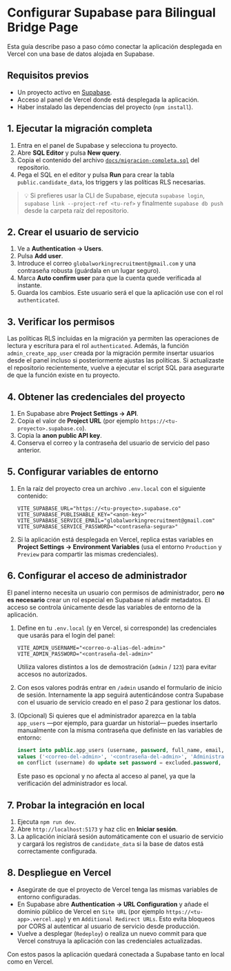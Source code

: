 # Configurar Supabase para Bilingual Bridge Page

Esta guía describe paso a paso cómo conectar la aplicación desplegada en Vercel con una base de datos alojada en Supabase.

## Requisitos previos

- Un proyecto activo en [Supabase](https://supabase.com/).
- Acceso al panel de Vercel donde está desplegada la aplicación.
- Haber instalado las dependencias del proyecto (`npm install`).

## 1. Ejecutar la migración completa

1. Entra en el panel de Supabase y selecciona tu proyecto.
2. Abre **SQL Editor** y pulsa **New query**.
3. Copia el contenido del archivo [`docs/migracion-completa.sql`](./migracion-completa.sql) del repositorio.
4. Pega el SQL en el editor y pulsa **Run** para crear la tabla `public.candidate_data`, los triggers y las políticas RLS necesarias.

> 💡 Si prefieres usar la CLI de Supabase, ejecuta `supabase login`, `supabase link --project-ref <tu-ref>` y finalmente `supabase db push` desde la carpeta raíz del repositorio.

## 2. Crear el usuario de servicio

1. Ve a **Authentication → Users**.
2. Pulsa **Add user**.
3. Introduce el correo `globalworkingrecruitment@gmail.com` y una contraseña robusta (guárdala en un lugar seguro).
4. Marca **Auto confirm user** para que la cuenta quede verificada al instante.
5. Guarda los cambios. Este usuario será el que la aplicación use con el rol `authenticated`.

## 3. Verificar los permisos

Las políticas RLS incluidas en la migración ya permiten las operaciones de lectura y escritura para el rol `authenticated`. Además, la función `admin_create_app_user` creada por la migración permite insertar usuarios desde el panel incluso si posteriormente ajustas las políticas. Si actualizaste el repositorio recientemente, vuelve a ejecutar el script SQL para asegurarte de que la función existe en tu proyecto.

## 4. Obtener las credenciales del proyecto

1. En Supabase abre **Project Settings → API**.
2. Copia el valor de **Project URL** (por ejemplo `https://<tu-proyecto>.supabase.co`).
3. Copia la **anon public API key**.
4. Conserva el correo y la contraseña del usuario de servicio del paso anterior.

## 5. Configurar variables de entorno

1. En la raíz del proyecto crea un archivo `.env.local` con el siguiente contenido:

   ```env
   VITE_SUPABASE_URL="https://<tu-proyecto>.supabase.co"
   VITE_SUPABASE_PUBLISHABLE_KEY="<anon-key>"
   VITE_SUPABASE_SERVICE_EMAIL="globalworkingrecruitment@gmail.com"
   VITE_SUPABASE_SERVICE_PASSWORD="<contraseña-segura>"
   ```

2. Si la aplicación está desplegada en Vercel, replica estas variables en **Project Settings → Environment Variables** (usa el entorno `Production` y `Preview` para compartir las mismas credenciales).

## 6. Configurar el acceso de administrador

El panel interno necesita un usuario con permisos de administrador, pero **no es necesario** crear un rol especial en Supabase ni añadir metadatos. El acceso se controla únicamente desde las variables de entorno de la aplicación.

1. Define en tu `.env.local` (y en Vercel, si corresponde) las credenciales que usarás para el login del panel:

   ```env
   VITE_ADMIN_USERNAME="<correo-o-alias-del-admin>"
   VITE_ADMIN_PASSWORD="<contraseña-del-admin>"
   ```

   Utiliza valores distintos a los de demostración (`admin` / `123`) para evitar accesos no autorizados.

2. Con esos valores podrás entrar en `/admin` usando el formulario de inicio de sesión. Internamente la app seguirá autenticándose contra Supabase con el usuario de servicio creado en el paso 2 para gestionar los datos.

3. (Opcional) Si quieres que el administrador aparezca en la tabla `app_users` —por ejemplo, para guardar un historial— puedes insertarlo manualmente con la misma contraseña que definiste en las variables de entorno:

   ```sql
   insert into public.app_users (username, password, full_name, email, is_active)
   values ('<correo-del-admin>', '<contraseña-del-admin>', 'Administrador', '<correo-del-admin>', true)
   on conflict (username) do update set password = excluded.password, full_name = excluded.full_name, email = excluded.email, is_active = true;
   ```

   Este paso es opcional y no afecta al acceso al panel, ya que la verificación del administrador es local.

## 7. Probar la integración en local

1. Ejecuta `npm run dev`.
2. Abre `http://localhost:5173` y haz clic en **Iniciar sesión**.
3. La aplicación iniciará sesión automáticamente con el usuario de servicio y cargará los registros de `candidate_data` si la base de datos está correctamente configurada.

## 8. Despliegue en Vercel

- Asegúrate de que el proyecto de Vercel tenga las mismas variables de entorno configuradas.
- En Supabase abre **Authentication → URL Configuration** y añade el dominio público de Vercel en `Site URL` (por ejemplo `https://<tu-app>.vercel.app`) y en `Additional Redirect URLs`. Esto evita bloqueos por CORS al autenticar al usuario de servicio desde producción.
- Vuelve a desplegar (`Redeploy`) o realiza un nuevo commit para que Vercel construya la aplicación con las credenciales actualizadas.

Con estos pasos la aplicación quedará conectada a Supabase tanto en local como en Vercel.
